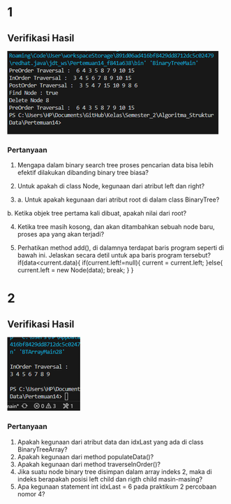 # 1
## Verifikasi Hasil
![alt text](image.png)
### Pertanyaan 
1. Mengapa dalam binary search tree proses pencarian data bisa lebih efektif dilakukan dibanding
binary tree biasa?
>
2. Untuk apakah di class Node, kegunaan dari atribut left dan right?
>
3. a. Untuk apakah kegunaan dari atribut root di dalam class BinaryTree?
>
b. Ketika objek tree pertama kali dibuat, apakah nilai dari root?
>
4. Ketika tree masih kosong, dan akan ditambahkan sebuah node baru, proses apa yang akan terjadi?
>
5. Perhatikan method add(), di dalamnya terdapat baris program seperti di bawah ini. Jelaskan
secara detil untuk apa baris program tersebut?
if(data<current.data){
if(current.left!=null){
current = current.left;
}else{
current.left = new Node(data);
break;
}
}
# 2 
## Verifikasi Hasil 
![alt text](image-1.png)
### Pertanyaan
1. Apakah kegunaan dari atribut data dan idxLast yang ada di class BinaryTreeArray?
2. Apakah kegunaan dari method populateData()?
3. Apakah kegunaan dari method traverseInOrder()?
4. Jika suatu node binary tree disimpan dalam array indeks 2, maka di indeks berapakah posisi
left child dan rigth child masin-masing?
5. Apa kegunaan statement int idxLast = 6 pada praktikum 2 percobaan nomor 4?